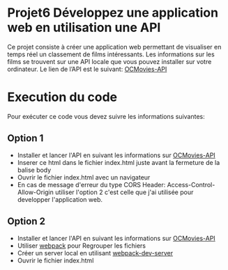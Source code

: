 # Projet6 Développez une application web en utilisation une API
Ce projet consiste à créer une application web permettant de visualiser en temps réel un classement de films intéressants.
Les informations sur les films se trouvent sur une API locale que vous pouvez installer sur votre ordinateur. 
Le lien de l’API est le suivant: [OCMovies-API](https://github.com/OpenClassrooms-Student-Center/OCMovies-API-EN-FR)
# Execution du code
 Pour exécuter ce code vous devez suivre les informations suivantes:
 ## Option 1
 * Installer et lancer l'API en suivant les informations sur [OCMovies-API](https://github.com/OpenClassrooms-Student-Center/OCMovies-API-EN-FR)
 * Inserer ce html <script src="js/index.js"></script> dans le fichier index.html juste avant la fermeture de la balise body
 * Ouvrir le fichier index.html avec un navigateur
 * En cas de message d'erreur du type CORS Header: Access-Control-Allow-Origin utiliser l'option 2 c'est celle que j'ai utilisée pour developper l'application web.
 ## Option 2 
 * Installer et lancer l'API en suivant les informations sur [OCMovies-API](https://github.com/OpenClassrooms-Student-Center/OCMovies-API-EN-FR)
 * Utiliser [webpack](https://webpack.js.org/) pour Regrouper les fichiers
 * Créer un server local en utilisant [webpack-dev-server](https://github.com/webpack/webpack-dev-server)
 * Ouvrir le fichier index.html
